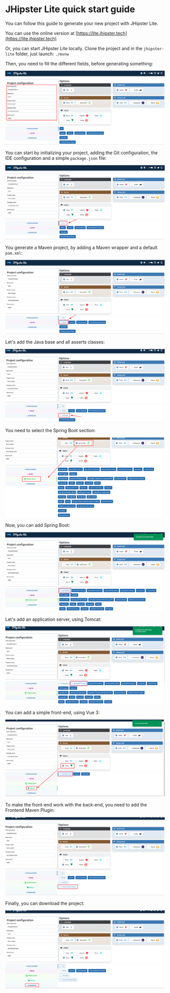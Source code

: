 # JHipster Lite quick start guide

You can follow this guide to generate your new project with JHipster Lite.

You can use the online version at [https://lite.jhipster.tech](https://lite.jhipster.tech)

Or, you can start JHipster Lite locally. Clone the project and in the `jhipster-lite` folder, just launch: `./mvnw`

Then, you need to fill the different fields, before generating something:

![fill_information](01-fill_information.png)

You can start by initializing your project, adding the Git configuration, the IDE configuration and a simple `package.json` file:

![init](02-init.png)

You generate a Maven project, by adding a Maven wrapper and a default `pom.xml`:

![maven](03-maven.png)

Let's add the Java base and all asserts classes:

![java_base](04-java_base.png)

You need to select the Spring Boot section:

![spring_boot_section](05-spring_boot_section.png)

Now, you can add Spring Boot:

![spring_boot](06-spring_boot.png)

Let's add an application server, using Tomcat:

![spring_boot_mvc](07-spring_boot_mvc.png)

You can add a simple front-end, using Vue 3:

![vue](08-vue.png)

To make the front-end work with the back-end, you need to add the Frontend Maven Plugin:

![frontend-maven-plugin](09-frontend_maven_plugin.png)

Finally, you can download the project:

![download](10-download.png)

